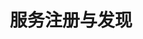 ---
title: 服务注册与发现
icon: register-and-discover
dir:
  order: 2
  collapsible: false
index: false
article: false
timeline: false
---